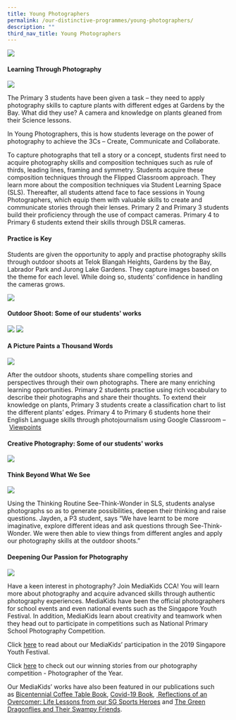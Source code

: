 ```yaml
---
title: Young Photographers
permalink: /our-distinctive-programmes/young-photographers/
description: ""
third_nav_title: Young Photographers
---
```

<img src="/images/IMG_6595-2048x1536.jpg">
<h4><strong>Learning Through Photography</strong></h4>
<img src="/images/IMG_6825-1024x768.jpg">
<p>The Primary 3 students have been given a task &ndash; they need to apply photography skills to capture plants with different edges at Gardens by the Bay. What did they use? A camera and knowledge on plants gleaned from their Science lessons.</p>
<p>In Young Photographers, this is how students leverage on the power of photography to achieve the 3Cs &ndash; Create, Communicate and Collaborate.</p>
<p>To capture photographs that tell a story or a concept, students first need to acquire photography skills and composition techniques such as rule of thirds, leading lines, framing and symmetry. Students acquire these composition techniques through the Flipped Classroom approach. They learn more about the composition techniques via Student Learning Space (SLS). Thereafter, all students attend face to face sessions in Young Photographers, which equip them with valuable skills to create and communicate stories through their lenses. Primary 2 and Primary 3 students build their proficiency through the use of compact cameras. Primary 4 to Primary 6 students extend their skills through DSLR cameras.</p>
<h4><strong>Practice is Key</strong></h4>
<p>Students are given the opportunity to apply and practise photography skills through outdoor shoots at Telok Blangah Heights, Gardens by the Bay, Labrador Park and Jurong Lake Gardens. They capture images based on the theme for each level. While doing so, students&rsquo; confidence in handling the cameras grows.</p>
<img src="/images/yp1.jpg">
<h4><strong>Outdoor Shoot: Some of our students' works</strong></h4>
<img src="/images/yp2.jpg">
<img src="/images/yp3.jpg">
<h4><strong>A Picture Paints a Thousand Words</strong></h4>
<img src="/images/IMG_6346-1024x768.jpg">
<p>After the outdoor shoots, students share compelling stories and perspectives through their own photographs. There are many enriching learning opportunities. Primary 2 students practise using rich vocabulary to describe their photographs and share their thoughts. To extend their knowledge on plants, Primary 3 students create a classification chart to list the different plants&rsquo; edges. Primary 4 to Primary 6 students hone their English Language skills through photojournalism using Google Classroom &ndash;&nbsp;<a href="/viewpoints/">Viewpoints</a></p>
<h4><strong>Creative Photography: Some of our students' works</strong></h4>
<img src="/images/py5.jpg">
<h4><strong>Think Beyond What We See</strong></h4>
<img src="/images/P2-STW-01-1024x682.jpg">
<p>Using the Thinking Routine See-Think-Wonder in SLS, students analyse photographs so as to generate possibilities, deepen their thinking and raise questions. Jayden, a P3 student, says &ldquo;We have learnt to be more imaginative, explore different ideas and ask questions through See-Think-Wonder. We were then able to view things from different angles and apply our photography skills at the outdoor shoots.&rdquo;</p>
<h4><strong>Deepening Our Passion for Photography</strong></h4>
<img src="/images/IMG_6466-1024x768.jpg">
<p>Have a keen interest in photography? Join MediaKids CCA! You will learn more about photography and acquire advanced skills through authentic photography experiences. MediaKids have been the official photographers for school events and even national events such as the Singapore Youth Festival. In addition, MediaKids learn about creativity and teamwork when they head out to participate in competitions such as National Primary School Photography Competition.</p>
<p>Click <a href="/2019/10/08/syf-2019-celebrations-in-the-community-student-photographers/">here</a> to read about our MediaKids’ participation in the 2019 Singapore Youth Festival.</p>
<p>Click <a href="/photographer-of-the-year/">here</a> to check out our winning stories from our photography competition - Photographer of the Year.</p>
<p>Our MediaKids’ works have also been featured in our publications such as <a href="/our-distinctive-programmes/special-projects/bicentennial-coffee-table-book/">Bicentennial Coffee Table Book</a>, <a href="/2021/02/02/here-comes-the-storm-now-our-covid-19-diary/">Covid-19 Book</a>, <a href="/reflections-of-an-overcomer-life-lessons-from-our-sg-sports-heroes/"> Reflections of an Overcomer: Life Lessons from our SG Sports Heroes</a> and <a href="/our-distinctive-programmes/special-projects/the-green-dragonflies-and-their-swampy-friends/">The Green Dragonflies and Their Swampy Friends</a>.</p>